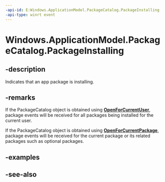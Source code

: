 ```yaml
---
-api-id: E:Windows.ApplicationModel.PackageCatalog.PackageInstalling
-api-type: winrt event
---
```


<!-- Event syntax
public event Windows.Foundation.TypedEventHandler PackageInstalling<Windows.ApplicationModel.PackageCatalog,  Windows.ApplicationModel.PackageInstallingEventArgs>
-->

# Windows.ApplicationModel.PackageCatalog.PackageInstalling

## -description
Indicates that an app package is installing.

## -remarks
If the PackageCatalog object is obtained using **[OpenForCurrentUser](/uwp/api/windows.applicationmodel.packagecatalog.OpenForCurrentUser)**, package events will be received for all packages being installed for the current user.

If the PackageCatalog object is obtained using **[OpenForCurrentPackage](/uwp/api/windows.applicationmodel.packagecatalog.OpenForCurrentPackage)**, package events will be received for the current package or its related packages such as optional packages.

## -examples

## -see-also
